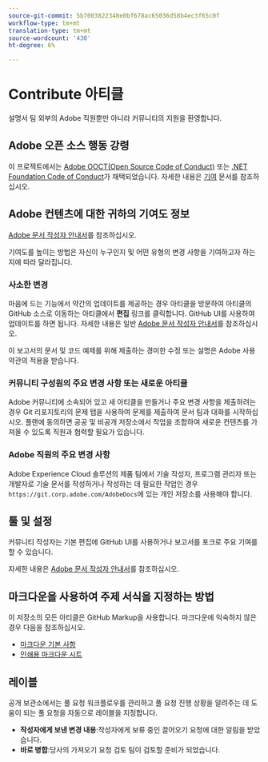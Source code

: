 ```yaml
---
source-git-commit: 5b7003822348e0bf678ac65036d58b4ec3f65c0f
workflow-type: tm+mt
translation-type: tm+mt
source-wordcount: '430'
ht-degree: 6%

---
```

# Contribute 아티클

설명서 팀 외부의 Adobe 직원뿐만 아니라 커뮤니티의 지원을 환영합니다.

## Adobe 오픈 소스 행동 강령

이 프로젝트에서는 [Adobe OOCT(Open Source Code of Conduct)](code-of-conduct.md) 또는 [.NET Foundation Code of Conduct](https://dotnetfoundation.org/code-of-conduct)가 채택되었습니다. 자세한 내용은 [기여](contributing.md) 문서를 참조하십시오.

## Adobe 컨텐츠에 대한 귀하의 기여도 정보

[Adobe 문서 작성자 안내서](https://docs.adobe.com/content/help/en/contributor/contributor-guide/introduction.html)를 참조하십시오.

기여도를 높이는 방법은 자신이 누구인지 및 어떤 유형의 변경 사항을 기여하고자 하는지에 따라 달라집니다.

### 사소한 변경

마음에 드는 기능에서 약간의 업데이트를 제공하는 경우 아티클을 방문하여 아티클의 GitHub 소스로 이동하는 아티클에서 **편집** 링크를 클릭합니다. GitHub UI를 사용하여 업데이트를 하면 됩니다. 자세한 내용은 일반 [Adobe 문서 작성자 안내서](https://docs.adobe.com/content/help/en/contributor/contributor-guide/introduction.html)를 참조하십시오.

이 보고서의 문서 및 코드 예제를 위해 제출하는 경미한 수정 또는 설명은 Adobe 사용 약관의 적용을 받습니다.

### 커뮤니티 구성원의 주요 변경 사항 또는 새로운 아티클

Adobe 커뮤니티에 소속되어 있고 새 아티클을 만들거나 주요 변경 사항을 제출하려는 경우 Git 리포지토리의 문제 탭을 사용하여 문제를 제출하여 문서 팀과 대화를 시작하십시오. 플랜에 동의하면 공공 및 비공개 저장소에서 작업을 조합하여 새로운 컨텐츠를 가져올 수 있도록 직원과 협력할 필요가 있습니다.

<!--
If you submit a pull request with significant changes to documentation and code examples, you'll see a message in the pull request asking you to submit an online contribution license agreement (CLA). We need you to complete the online form before we can review your pull request.
-->

### Adobe 직원의 주요 변경 사항

Adobe Experience Cloud 솔루션의 제품 팀에서 기술 작성자, 프로그램 관리자 또는 개발자로 기술 문서를 작성하거나 작성하는 데 필요한 작업인 경우 `https://git.corp.adobe.com/AdobeDocs`에 있는 개인 저장소를 사용해야 합니다.

<!--Employees from other parts of the Adobe world should use the public repo for minor updates.-->

## 툴 및 설정

커뮤니티 작성자는 기본 편집에 GitHub UI를 사용하거나 보고서를 포크로 주요 기여를 할 수 있습니다.

자세한 내용은 [Adobe 문서 작성자 안내서](https://docs.adobe.com/content/help/en/contributor/contributor-guide/introduction.html)를 참조하십시오.

## 마크다운을 사용하여 주제 서식을 지정하는 방법

이 저장소의 모든 아티클은 GitHub Markup을 사용합니다. 마크다운에 익숙하지 않은 경우 다음을 참조하십시오.

* [마크다운 기본 사항](https://help.github.com/articles/getting-started-with-writing-and-formatting-on-github/)
* [인쇄용 마크다운 시트](https://guides.github.com/pdfs/markdown-cheatsheet-online.pdf)

## 레이블

공개 보관소에서는 풀 요청 워크플로우를 관리하고 풀 요청 진행 상황을 알려주는 데 도움이 되는 풀 요청을 자동으로 레이블을 지정합니다.

* **작성자에게 보낸 변경 내용**:작성자에게 보류 중인 끌어오기 요청에 대한 알림을 받았습니다.
* **바로 병합**:당사의 가져오기 요청 검토 팀이 검토할 준비가 되었습니다.

